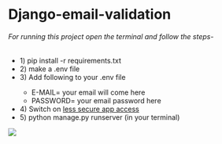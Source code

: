 # Django-email-validation

###### For running this project open the terminal and follow the steps-
<ul>
<li> 1) pip install -r requirements.txt</li>
<li>2) make a .env file </li>
<li>3) Add following to your .env file</li>
    <ul>
    <li>E-MAIL= your email will come here</li>
    <li>PASSWORD= your email password here   </li>
    </ul>
    <li>4) Switch on <a href="https://www.google.com/search?q=less+secure+apps&oq=less+secure+app&aqs=chrome.0.0i433j69i57j0l8.4685j0j7&sourceid=chrome&ie=UTF-8">less secure app access</a></li>
<li>5) python manage.py runserver (in your terminal)</li>
    </ul>
    <img src="https://user-images.githubusercontent.com/63542407/119864984-d48cc080-bf38-11eb-9500-ed7ef14cbfe6.png" />
